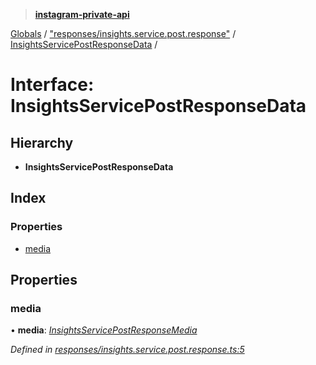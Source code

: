 > **[instagram-private-api](../README.md)**

[Globals](../README.md) / ["responses/insights.service.post.response"](../modules/_responses_insights_service_post_response_.md) / [InsightsServicePostResponseData](_responses_insights_service_post_response_.insightsservicepostresponsedata.md) /

# Interface: InsightsServicePostResponseData

## Hierarchy

* **InsightsServicePostResponseData**

## Index

### Properties

* [media](_responses_insights_service_post_response_.insightsservicepostresponsedata.md#media)

## Properties

###  media

• **media**: *[InsightsServicePostResponseMedia](_responses_insights_service_post_response_.insightsservicepostresponsemedia.md)*

*Defined in [responses/insights.service.post.response.ts:5](https://github.com/dilame/instagram-private-api/blob/173bc62/src/responses/insights.service.post.response.ts#L5)*